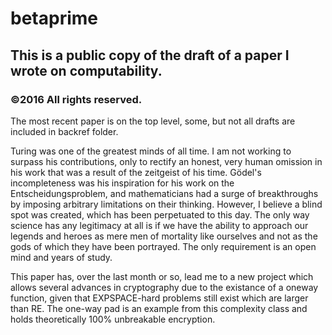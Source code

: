 # betaprime
## This is a public copy of the draft of a paper I wrote on computability.
### ©2016 All rights reserved.

The most recent paper is on the top level, some, but not all drafts are included in backref folder.

Turing was one of the greatest minds of all time. I am not working to surpass his contributions, only to rectify an honest, very human omission in his work that was a result of the zeitgeist of his time. Gödel's incompleteness was his inspiration for his work on the Entscheidungsproblem, and mathematicians had a surge of breakthroughs by imposing arbitrary limitations on their thinking. However, I believe a blind spot was created, which has been perpetuated to this day. The only way science has any legitimacy at all is if we have the ability to approach our legends and heroes as mere men of mortality like ourselves and not as the gods of which they have been portrayed. The only requirement is an open mind and years of study.

This paper has, over the last month or so, lead me to a new project which allows several advances in cryptography due to the existance of a oneway function, given that EXPSPACE-hard problems still exist which are larger than RE. The one-way pad is an example from this complexity class and holds theoretically 100% unbreakable encryption.
